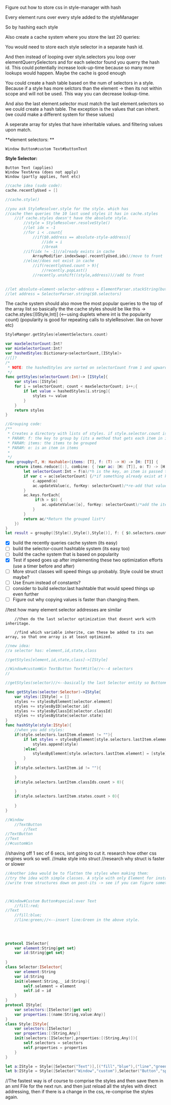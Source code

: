 Figure out how to store css in style-manager with hash

Every element runs over every style added to the styleManager

So by hashing each style 

Also create a cache system where you store the last 20 queries: 

You would need to store each style selector in a separate hash id.

And then instead of looping over style.selectors you loop over elementQuerrySelectors and for each selector found you querry the hash id. This could potentially increase look-up-time because so many more lookups would happen. Maybe the cache is good enough

You could create a hash table based on the num of selectors in a style. Because if a style has more selctors than the element -> then its not within scope and will not be used. This way you can decrease lookup-time. 

And also the last element.selector must match the last element.selectors so we could create a hash table. The exception is the values that can inherit. (we could make a different system for these values)

A seperate array for styles that have inheritable values. and filtering values upon match.



**element selectors: **

```
Window Button#custom Text#buttonText
```

**Style Selector:**

```
Button Text (applies)
Window TextArea (does not apply)
Window (partly applies, font etc)
```


 
```swift
//cache idea (sudo code):
cache.recentlyUsed = []

//cache.style()

//you ask StyleResolver.style for the style. which has
//cache then queries the 10 last used styles it has in cache.styles
	//if cache.styles doesn't have the absolute style. 
		//style = StyleResolver.resolveStyle()
		//let idx = -1
		//for i < .count{
			//if($0.address == absolute-style-address){
				//idx = i
				//break
		//if(idx != -1)//already exists in cache
			ArrayModifier.indexSwap(.recentlyUsed,idx)//move to front
		//else//does not exist in cache
			//if(recentlyUsed.count > 9){
				//recently.popLast()
			//recently.unshift((style,address))//add to front
				

//let absolute-element-selector-address = ElementParser.stackString(button) 
//let address = SelectorParser.string($0.selectors)

```
The cache system should also move the most popular queries to the top of the array list
so basically the the cache styles should be like this -> cache.styles:[(IStyle,Int)] (<--using duplets where int is the popularity count) (popularity is good for repeating calls to styleResolver. like on hover etc)

```swift
StyleManger.getStyles(elementSelectors.count)

var maxSelectorCount:Int?
var minSelectorCount:Int?
var hashedStyles:Dictionary<selectorCount,[IStyle]>
//[]?
/*
 * NOTE: the hashedStyles are sorted on selectorCount from 1 and upwards
 */
func getStyles(selectorCount:Int)-> [IStyle]{
    var styles:[IStyle]
    for i = selectorCount; count < maxSelectorCount; i++;{
        if let value = hashedStyles[i.string]{
            styles += value
        }
    }
    return styles
}
```

```swift
//Grouping code:
/**
 * Creates a directory with lists of styles. if style.selector.count is 3, then its added to the key:3 and also every key that is bigger than 3
 * PARAM: f: the key to group by (its a method that gets each item in items)
 * PARAM: items: the items to be grouped
 * PARAM: o: is an item in items
 * 
 */
func groupby<T, H: Hashable>(items: [T], f: (T) -> H) -> [H: [T]] {
    return items.reduce([:], combine: { (var ac: [H: [T]], o: T) -> [H: [T]] in
        let selectorCount:Int = f(o)/*h is the key, an item is passed to f to get h*/
        if var c = ac[selectorCount] {/*if something already exist at key: h then append to that value*/
            c.append(o)
            ac.updateValue(c, forKey: selectorCount)/*re-add that value*/
        }
        ac.keys.forEach{
             if(h > $0) {
                ac.updateValue([o], forKey: selectorCount)/*add the item from items as an array*/
            }
        }
        return ac/*Return the grouped list*/
    })
}
let result = groupby([Style(),Style(),Style()], f: { $0.selectors.count })
```

- [x] build the recently queries cache system (its easy) 
- [ ] build the selector-count hashtable system (its easy too)
- [ ] build the cache system that is based on popularity
- [x] Test if speed goes up after implementing these two optimization efforts (use a timer before and after)
- [ ] More struct classes will speed things up probably. Style could be struct maybe? 
- [ ] Use Enum instead of constants?
- [ ] consider to build selector.last hashtable that would speed things up even further
- [ ] Figure out why copying values is faster than changing them. 

 //test how many element selector addresses are similar
        
        //then do the last selector optimization that doesnt work with inheritage. 
        
        //find which variable inherite, can these be added to its own array, so that one array is at least optimized.
        
        
```swift
//new idea:
//a selector has: element,id,state,class

//getStyles[element,id,state,class]->[IStyle]

//Window#customWin TextButton Text#title//<--4 selectors
//

//getStyles(selector)//<--basically the last Selector entity so Button#custom for instance is an selector entity

func getStyles(selector:Selector)->IStyle{
    var styles:[IStyle] = []
    styles += stylesByElement[selector.element]
    styles += stylesByID[selector.id]
    styles += stylesByClassId[selector.classId]
    styles += stylesByState[selector.state]
}
func hashStyle(style:IStyle){
    //when you add styles:
    if(style.selectors.lastItem.element != ""){
        if let styles = stylesByElement[style.selectors.lastItem.element]{
            styles.append(style)
        }else{
            stylesByElement[style.selectors.lastItem.element] = [style]
        }
    }
    if(style.selectors.lastItem.id != ""){
        
    }
    if(style.selectors.lastItem.classIds.count > 0){
        
    }
    if(style.selectors.lastItem.states.count > 0){
        
    }    
}

//Window
    //TextButton
        //Text
//TextButton
//Text
//#customWin

```

//shaving off 1 sec of 6 secs, isnt going to cut it. research how other css engines work so well.
//make style into struct
//research why struct is faster or slower

```swift
//Another idea would be to flatten the styles when making them:
//try the idea with simple classes. A style with only Element for instance
//write tree structures down on post-its -> see if you can figure something out



//Window#Custom Button#special:over Text
    //fill:red;    
//Text
    //fill:blue;
    //line:green;//<--insert line:Green in the above style. 
    
    
    
```

```swift
protocol ISelector{
    var element:String{get set}
    var id:String{get set}
    
}
class Selector:ISelector{
    var element:String
    var id:String
    init(element:String,_ id:String){
        self.selement = element
        self.id = id
    }
}
protocol IStyle{
    var selectors:[ISelector]{get set}
    var properties:[(name:String,value:Any)]
}
class Style:IStyle{
    var selectors:[ISelector]
    var properties:[(String,Any)]
    init(selectors:[ISelector],properties:[(String,Any)]){
        self.selectors = selectors
        self.properties = properties
    }
}

let a:IStyle = Style([Selector("Text")],[("fill","blue"),("line","green")])
let b:IStyle = Style([Selector("Window","custom"),Selector("Button","special"),Selector("Text")],[("fill","red")])


```

//The fastest way is of course to comprise the styles and then save them in an xml File for the next run. and then just reload all the styles with direct addressing, then if there is a change in the css, re-comprise the styles again.
